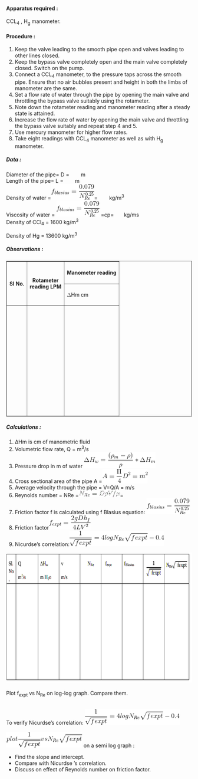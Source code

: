 
#### Apparatus required :

CCL<sub>4</sub> , H<sub>g</sub> manometer.

#### Procedure :
 <ol syle="text-align: justify;">
  <li> Keep the valve leading to the smooth pipe open and valves leading to other lines closed.</li>
  <li>Keep the bypass valve completely open and the main valve completely closed. Switch on the pump.</li>
  <li> Connect a CCL<sub>4</sub> manometer, to the pressure taps across the smooth pipe. Ensure that no air bubbles present and height in both the limbs of manometer are the same.</li>
<li>Set a flow rate of water through the pipe by opening the main valve and throttling the bypass valve suitably using the rotameter.</li>
<li>Note down the rotameter reading and manometer reading after a steady state is attained.</li>
  <li>Increase the flow rate of water by opening the main valve and throttling the bypass valve suitably and repeat step 4 and 5.</li>
<li> Use mercury manometer for higher flow rates.</li>
  <li>Take eight readings with CCL<sub>4</sub> manometer as well as with H<sub>g</sub> manometer.</li>
</ol>

##### Data :
Diameter of the pipe= D =
&nbsp;&nbsp;&nbsp;&nbsp;&nbsp;&nbsp;&nbsp;m</br>
Length of the pipe= L = &nbsp;&nbsp;&nbsp;&nbsp;&nbsp;&nbsp;&nbsp;m</br>
Density of water =<img src="images/CodeCogsEqn (20).gif" style="width:117px;height:43px"></img>=&nbsp;&nbsp;&nbsp;&nbsp;&nbsp;&nbsp;&nbsp; kg/m<sup>3</sup></br>
Viscosity of water = <img src="images/CodeCogsEqn (20).gif" style="width:117px;height:43px"></img> =cp=&nbsp;&nbsp;&nbsp;&nbsp;&nbsp;&nbsp;&nbsp;kg/ms</br>
Density of CCl<sub>4</sub> = 1600 kg/m<sup>3</sup></br>

Density of Hg = 13600 kg/m<sup>3</sup></br>

##### Observations :

<table border="1">
  <tr>
    <th rowspan="2">Sl No.<br></th>
    <th rowspan="2">Rotameter<br>reading LPM <br></th>
    <th height="53">Manometer reading<br></th>
  </tr>
  <tr>
    <td height="53"><math xmlns="http://www.w3.org/1998/Math/MathML"><mo>&#8710;</mo></math>Hm cm<br></td>
  </tr>
  <tr>
    <td height="293"></td>
    <td></td>
    <td></td>
  </tr>
</table>


##### Calculations :

 <ol>
  <li>∆Hm is cm of manometric fluid</li>
  <li>Volumetric flow rate, Q = m<sup>3</sup>/s</li>
  <li>Pressure drop in m of water <img src="images/CodeCogsEqn (24).gif" style="width:194px;height:43px"></img></li>
  <li> Cross sectional area of the pipe A =<img src="images/CodeCogsEqn (25).gif" style="width:123px;height:38px"></img></li>
  <li>Average velocity through the pipe = V=Q/A  = m/s</li>
  <li> Reynolds number = NRe =<img src="images/CodeCogsEqn (2).gif" style="width:112px;height:18px"></img>=</li>
  <li>Friction factor f is calculated using f Blasius equation: <img src="images/CodeCogsEqn (20).gif" style="width:117px;height:43px"></img></li>
  <li>Friction factor<img src="images/CodeCogsEqn (26).gif" style="width:113px;height:39px"></img></li>
  <li> Nicurdse&rsquo;s correlation:<img src="images/CodeCogsEqn (27).gif" style="width:257px;height:42px"></img></li>
</ol>
<center><img src="images/expproc1.gif" style="width:689px;height:353px"></img></center>

</br>
Plot f<sub>expt</sub> vs N<sub>Re</sub> on log-log graph. Compare them.</br></br>

To verify Nicurdse&rsquo;s correlation:
<img src="images/CodeCogsEqn (27).gif" style="width:257px;height:42px"></img> <br><br>
<img src="images/CodeCogsEqn (29).gif" style="width:206px;height:42px"></img> on a semi log graph :</br>

- Find the slope and intercept.</br>
- Compare with Nicurdse &rsquo;s correlation.</br>
- Discuss on effect of Reynolds number on friction factor.</p>
